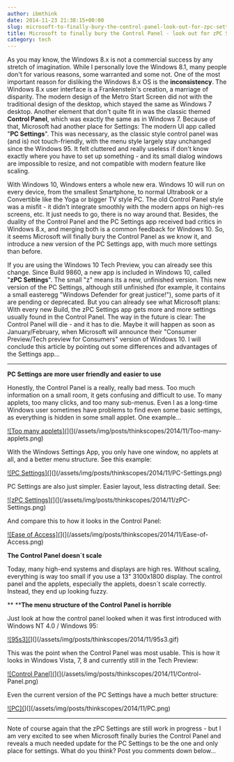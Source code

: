 ```yaml
---
author: ibmthink
date: 2014-11-23 21:38:15+00:00
slug: microsoft-to-finally-bury-the-control-panel-look-out-for-zpc-settings
title: Microsoft to finally bury the Control Panel - look out for zPC Settings!
category: tech
---
```

As you may know, the Windows 8.x is not a commercial success by any stretch of imagination. While I personally love the Windows 8.1, many people don't for various reasons, some warranted and some not. One of the most important reason for disliking the Windows 8.x OS is the ****inconsistency****. The Windows 8.x user interface is a Frankenstein's creation, a marriage of disparity. The modern design of the Metro Start Screen did not with the traditional design of the desktop, which stayed the same as Windows 7 desktop. Another element that don't quite fit in was the classic themed ****Control Panel****, which was exactly the same as in Windows 7. Because of that, Microsoft had another place for Settings: The modern UI app called "****PC Settings****". This was necessary, as the classic style control panel was (and is) not touch-friendly, with the menu style largely stay unchanged since the Windows 95. It felt cluttered and really useless if don't know exactly where you have to set up something - and its small dialog windows are impossible to resize, and not compatible with modern feature like scaling.

With Windows 10, Windows enters a whole new era. Windows 10 will run on every device, from the smallest Smartphone, to normal Ultrabook or a Convertible like the Yoga or bigger TV style PC. The old Control Panel style was a misfit - it didn't integrate smoothly with the modern apps on high-res screens, etc. It just needs to go, there is no way around that. Besides, the duality of the Control Panel and the PC Settings app received bad critics in Windows 8.x, and merging both is a common feedback for Windows 10. So, it seems Microsoft will finally bury the Control Panel as we know it, and introduce a new version of the PC Settings app, with much more settings than before.

If you are using the Windows 10 Tech Preview, you can already see this change. Since Build 9860, a new app is included in Windows 10, called "****zPC Settings****". The small "z" means its a new, unfinished version. This new version of the PC Settings, although still unfinished (for example, it contains a small easteregg "Windows Defender for great justice!"), some parts of it are pending or deprecated. But you can already see what Microsoft plans: With every new Build, the zPC Settings app gets more and more settings usually found in the Control Panel. The way in the future is clear: The Control Panel will die - and it has to die. Maybe it will happen as soon as January/February, when Microsoft will announce their "Consumer Preview/Tech preview for Consumers" version of Windows 10. I will conclude this article by pointing out some differences and advantages of the Settings app...



* * *



****PC Settings are more user friendly and easier to use****

Honestly, the Control Panel is a really, really bad mess. Too much information on a small room, it gets confusing and difficult to use. To many applets, too many clicks, and too many sub-menus. Even I as a long-time Windows user sometimes have problems to find even some basic settings, as everything is hidden in some small applet. One example...

[![Too many applets](](/assets/img/posts/thinkscopes/2014/11/Too-many-applets-300x225.png)](](/assets/img/posts/thinkscopes/2014/11/Too-many-applets.png)

With the Windows Settings App, you only have one window, no applets at all, and a better menu structure. See this example:

[![PC Settings](](/assets/img/posts/thinkscopes/2014/11/PC-Settings-300x288.png)](](/assets/img/posts/thinkscopes/2014/11/PC-Settings.png)

PC Settings are also just simpler. Easier layout, less distracting detail. See:

[![zPC Settings](](/assets/img/posts/thinkscopes/2014/11/zPC-Settings-229x300.png)](](/assets/img/posts/thinkscopes/2014/11/zPC-Settings.png)

And compare this to how it looks in the Control Panel:

[![Ease of Access](](/assets/img/posts/thinkscopes/2014/11/Ease-of-Access-279x300.png)](](/assets/img/posts/thinkscopes/2014/11/Ease-of-Access.png)

****The Control Panel doesn´t scale****

Today, many high-end systems and displays are high res. Without scaling, everything is way too small if you use a 13" 3100x1800 display. The control panel and the applets, especially the applets, doesn´t scale correctly. Instead, they end up looking fuzzy.

** ******The menu structure of the Control Panel is horrible****

Just look at how the control panel looked when it was first introduced with Windows NT 4.0 / Windows 95:

[![95s3](](/assets/img/posts/thinkscopes/2014/11/95s3-300x294.gif)](](/assets/img/posts/thinkscopes/2014/11/95s3.gif)

This was the point when the Control Panel was most usable. This is how it looks in Windows Vista, 7, 8 and currently still in the Tech Preview:

[![Control Panel](](/assets/img/posts/thinkscopes/2014/11/Control-Panel-300x228.png)](](/assets/img/posts/thinkscopes/2014/11/Control-Panel.png)

Even the current version of the PC Settings have a much better structure:

[![PC](](/assets/img/posts/thinkscopes/2014/11/PC-300x244.png)](](/assets/img/posts/thinkscopes/2014/11/PC.png)



* * *



Note of course again that the zPC Settings are still work in progress - but I am very excited to see when Microsoft finally buries the Control Panel and reveals a much needed update for the PC Settings to be the one and only place for settings. What do you think? Post you comments down below...


